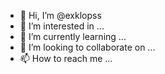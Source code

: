 - 👋 Hi, I’m @exklopss
- 👀 I’m interested in ...
- 🌱 I’m currently learning ...
- 💞️ I’m looking to collaborate on ...
- 📫 How to reach me ...

<!---
exklopss/exklopss is a ✨ special ✨ repository because its `README.md` (this file) appears on your GitHub profile.
You can click the Preview link to take a look at your changes.
--->
